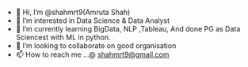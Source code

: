 - 👋 Hi, I’m @shahmrt9(Amruta Shah)
- 👀 I’m interested in Data Science & Data Analyst
- 🌱 I’m currently learning BigData, NLP ,Tableau, And done PG as Data Sciencest with ML in python.
- 💞️ I’m looking to collaborate on good organisation 
- 📫 How to reach me ...@ shahmrt9@gmail.com

<!---
shahmrt9/shahmrt9 is a ✨ special ✨ repository because its `README.md` (this file) appears on your GitHub profile.
You can click the Preview link to take a look at your changes.
--->
